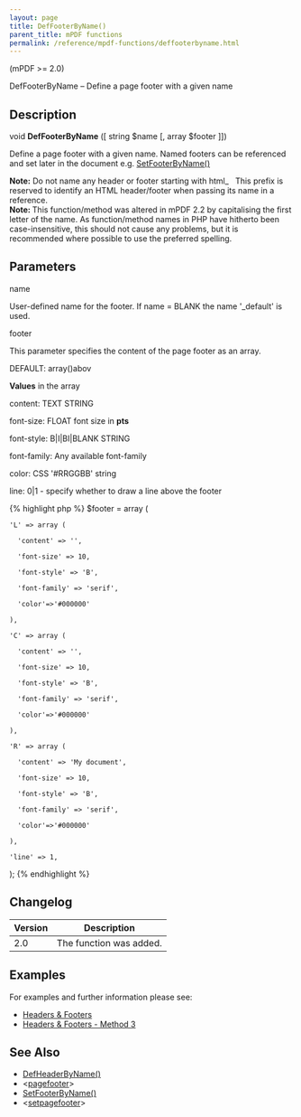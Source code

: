 ```yaml
---
layout: page
title: DefFooterByName()
parent_title: mPDF functions
permalink: /reference/mpdf-functions/deffooterbyname.html
---
```


<div id="bpmbook" class="bpmbook" style="direction:ltr;">
<div class="topic_user_field">
<div id="U0">
<p>(mPDF &gt;= 2.0)</p>
<p>DefFooterByName – Define a page footer with a given name</p>
<h2>Description</h2>

<div class="alert alert-info" role="alert">void <b>DefFooterByName</b> ([ string <span class="parameter">$name</span> [, array <span class="parameter">$footer</span> ]])</div>
<p>Define a page footer with a given name. Named footers can be referenced and set later in the document e.g. <a href="/reference/mpdf-functions/setheaderbyname.html">SetFooterByName()</a></p>

<div class="alert alert-info" role="alert"><b>Note:</b> Do not name any header or footer starting with html_&nbsp;&nbsp; This prefix is reserved to identify an <span class="smallblock">HTML</span> header/footer when passing its name in a reference.</div>

<div class="alert alert-info" role="alert"><b>Note: </b>This function/method was altered in mPDF 2.2 by capitalising the first letter of the name. As function/method names in PHP have hitherto been case-insensitive, this should not cause any problems, but it is recommended where possible to use the preferred spelling.</div>
<h2>Parameters</h2>
<p class="manual_param_dt"><span class="parameter">name</span></p>
<p class="manual_param_dd">User-defined name for the footer. If <span class="parameter">name</span> = <span class="smallblock">BLANK</span> the name '_default' is used.<span class="smallblock">

</span></p>
<p class="manual_param_dt"><span class="parameter">footer</span></p>
<p class="manual_param_dd">This parameter specifies the content of the page footer as an array.

<span class="smallblock">DEFAULT</span>: array()abov</p>
<p class="manual_param_dd"><b>Values</b> in the array

<span class="parameter">content</span>: <span class="smallblock">TEXT STRING</span>

<span class="parameter">font-size</span>: <span class="smallblock">FLOAT</span> font size in <b>pts</b>

<span class="parameter">font-style</span>: B|I|BI|<span class="smallblock">BLANK STRING</span>

<span class="parameter">font-family</span>: Any available font-family

<span class="parameter">color</span>: CSS '#RRGGBB' string

<span class="parameter">line</span>: 0|1 - specify whether to draw a line above the footer</p>

{% highlight php %}
$footer = array (

    'L' => array (

      'content' => '',

      'font-size' => 10,

      'font-style' => 'B',

      'font-family' => 'serif',

      'color'=>'#000000'

    ),

    'C' => array (

      'content' => '',

      'font-size' => 10,

      'font-style' => 'B',

      'font-family' => 'serif',

      'color'=>'#000000'

    ),

    'R' => array (

      'content' => 'My document',

      'font-size' => 10,

      'font-style' => 'B',

      'font-family' => 'serif',

      'color'=>'#000000'

    ),

    'line' => 1,

);
{% endhighlight %}

<h2>Changelog</h2>
<table class="bpmTopic"> <thead>
<tr> <th>Version</th><th>Description</th> </tr>
</thead> <tbody>
<tr>
<td>2.0</td>
<td>The function was added.</td>
</tr>
</tbody> </table>
<h2>Examples</h2>
<p>For examples and further information please see:</p>
<ul>
<li class="manual_boxlist"><a href="/headers-footers/headers-footers.html">Headers &amp; Footers</a></li>
<li class="manual_boxlist"><a href="/headers-footers/method-1.html">Headers &amp; Footers - Method 3</a></li>
</ul>
<h2>See Also</h2>
<ul>
<li class="manual_boxlist"><a href="/reference/mpdf-functions/defheaderbyname.html">DefHeaderByName()</a></li>
<li class="manual_boxlist">&lt;<a href="/reference/html-control-tags/pagefooter.html">pagefooter</a>&gt;</li>
<li class="manual_boxlist"><a href="/reference/mpdf-functions/setfooterbyname.html">SetFooterByName()</a></li>
<li class="manual_boxlist">&lt;<a href="/reference/html-control-tags/setpagefooter.html">setpagefooter</a>&gt;</li>
</ul>
<p>&nbsp;</p>
</div>
</div>

